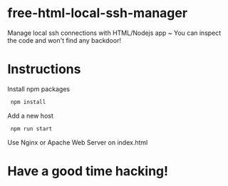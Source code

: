 # free-html-local-ssh-manager
Manage local ssh connections with HTML/Nodejs app ~ You can inspect the code and won't find any backdoor! <br>

# Instructions

Install npm packages
```bash
 npm install
```
Add a new host
```bash
 npm run start
```

Use Nginx or Apache Web Server on index.html

# Have a good time hacking!
